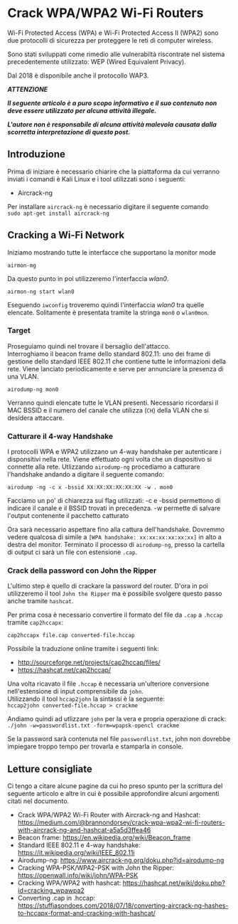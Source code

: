 # Crack WPA/WPA2 Wi-Fi Routers

Wi-Fi Protected Access (WPA) e Wi-Fi Protected Access II (WPA2) sono due protocolli di sicurezza per proteggere le reti di
computer wireless.

Sono stati sviluppati come rimedio alle vulnerabiltà riscontrate nel sistema precedentemente utilizzato: WEP (Wired 
Equivalent Privacy).

Dal 2018 è disponibile anche il protocollo WAP3.

***ATTENZIONE***

***Il seguente articolo è a puro scopo informativo e il suo contenuto non deve essere utilizzato per alcuna attività
illegale.***

***L'autore non è responsabile di alcuna attività malevola causata dalla scorretta interpretazione di questo post.***

## Introduzione

Prima di iniziare è necessario chiarire che la piattaforma da cui verranno inviati i comandi è Kali Linux e i tool utilizzati
sono i seguenti:
  * Aircrack-ng

Per installare `aircrack-ng` è necessario digitare il seguente comando\
`sudo apt-get install aircrack-ng`

## Cracking a Wi-Fi Network

Iniziamo mostrando tutte le interfacce che supportano la monitor mode

`airmon-mg`

Da questo punto in poi utilizzeremo l'interfaccia _wlan0_.

`airmon-ng start wlan0`

Eseguendo `iwconfig` troveremo quindi l'interfaccia _wlan0_ tra quelle elencate.
Solitamente è presentata tramite la stringa `mon0` o `wlan0mon`.

### Target

Proseguiamo quindi nel trovare il bersaglio dell'attacco.\
Interroghiamo il beacon frame dello standard 802.11: uno dei frame di gestione dello standard IEEE 802.11 che contiene tutte le informazioni della rete. Viene lanciato periodicamente e serve per annunciare la presenza di una VLAN.

`airodump-ng mon0`

Verranno quindi elencate tutte le VLAN presenti.
Necessario ricordarsi il MAC BSSID e il numero del canale che utilizza (`CH`) della VLAN che si desidera attaccare.

### Catturare il 4-way Handshake

I protocolli WPA e WPA2 utilizzano un 4-way handshake per autenticare i disponsitivi nella rete.
Viene effettuato ogni volta che un dispositivo si connette alla rete.
Utlizzando `airodump-ng` procediamo a catturare l'handshake andando a digitare il seguente comando:

`airodump -ng -c x -bssid XX:XX:XX:XX:XX:XX -w . mon0`

Facciamo un po' di chiarezza sui flag utilizzati:
-c e -bssid permettono di indicare il canale e il BSSID trovati in precedenza.
-w permette di salvare l'output contenente il pacchetto catturato

Ora sarà necessario aspettare fino alla cattura dell'handshake.
Dovremmo vedere qualcosa di simile a `[WPA handshake: xx:xx:xx:xx:xx:xx]` in alto a destra del monitor.
Terminato il processo di `airodump-ng`,  presso la cartella di output ci sarà un file con estensione `.cap`.

### Crack della password con John the Ripper

L'ultimo step è quello di crackare la password del router.
D'ora in poi utilizzeremo il tool `John the Ripper` ma è possibile svolgere questo passo anche tramite `hashcat`.

Per prima cosa è necessario convertire il formato del file da `.cap` a `.hccap` tramite `cap2hccapx`:

`cap2hccapx file.cap converted-file.hccap`

Possibile la traduzione online tramite i seguenti link:
 * http://sourceforge.net/projects/cap2hccap/files/
 * https://hashcat.net/cap2hccap/

Una volta ricavato il file `.hccap` è necessaria un'ulteriore conversione nell'estensione di input comprensibile da `john`.\
Utilizzando il tool `hccap2john` la sintassi è la seguente:\
`hccap2john converted-file.hccap > crackme`

Andiamo quindi ad utlizzare `john` per la vera e propria operazione di crack:\
`./john -w=passwordlist.txt -form=wpapsk-opencl crackme`

Se la password sarà contenuta nel file `passwordlist.txt`, john non dovrebbe impiegare troppo tempo per trovarla e stamparla in console.

## Letture consigliate

Ci tengo a citare alcune pagine da cui ho preso spunto per la scrittura del seguente articolo e altre in cui è possibile approfondire alcuni argomenti citati nel documento.
 * Crack WPA/WPA2 Wi-Fi Router with Aircrack-ng and Hashcat: https://medium.com/@brannondorsey/crack-wpa-wpa2-wi-fi-routers-with-aircrack-ng-and-hashcat-a5a5d3ffea46
 * Beacon frame: https://en.wikipedia.org/wiki/Beacon_frame
 * Standard IEEE 802.11 e 4-way handshake: https://it.wikipedia.org/wiki/IEEE_802.11i
 * Airodump-ng: https://www.aircrack-ng.org/doku.php?id=airodump-ng
 * Cracking WPA-PSK/WPA2-PSK with John the Ripper: https://openwall.info/wiki/john/WPA-PSK
 * Cracking WPA/WPA2 with hashcat: https://hashcat.net/wiki/doku.php?id=cracking_wpawpa2
 * Converting .cap in .hccap: https://stuffjasondoes.com/2018/07/18/converting-aircrack-ng-hashes-to-hccapx-format-and-cracking-with-hashcat/

